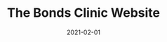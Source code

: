 ---
path: "/work/the-bonds-clinic-website"
date: "2021-02-01"
title: "The Bonds Clinic Website"
projectSummary: Simplifying the user journey for two key audience groups seeking information tailored to their unique needs, relevant CTA and contact encouragement.
skillsInvolved:
  - Brand workshop
  - Branding
  - <a href="/process/research">Research</a>
  - <a href="/process/analysis">Analysis</a>
  - <a href="/process/design">Design</a>
  - <a href="/process/prototype">Prototyping</a>
  - <a href="/process/wireframes">Wireframes</a>
row1title: Challenge
row1content: >
  With an outdated design, heavily populated and complicated medical copy, hard to navigate and poor user experience, the BONDS website was in need of an update. KREWE were tasked to create a new website for detox services which catered for two audiences; tailoring tone of voice, user flow and CTA for both the patient and their ‘loved ones’. In addition to this, as the business provides detox and rehabilitation for addicts, it was crucial that the website was compliant and respectful for those seeking advice.

row2title: Research
row2content: >
  The first step was to understand how the audience interacted with the current website in order to identify opportunities. This exercise included:

  -	Google Analytic research – understanding user flow, drop off points, entry points, devices etc
  
  -	Heat maps – to have clear idea what users were interacting with and what elements were getting higher interaction 
  
  -	Online surveys – to understand the current audience and their needs from the website
  
  -	Usability testing – in-depth tasked based research to understand how the website performed with differing audiences
  
  In order to gain a broader understanding of the market KREWE also undertook the following:

  -	Competitor benchmarking – to fully understand the competitor

  Conducting such research highlighted one key opportunity: users were landing on the homepage, scrolling half-way down and then exit. Usability tests highlighted that the current website did not cater to the ‘loved ones’ who predominately used the website to search for a compatible detox clinic who revealed that they found the content insensitive and confusing.

row3title: Analysis
row3content: >
  Upon completion of this study, the findings were analysed using:
  
  -	Affinity diagrams – giving structure to shapeless data in order to form groups with meaning. A tool which would aid with site map and navigation planning
  
  -	Customer journey – establishing pain points, opportunities and behaviour of the user when interacting with the website 

  This analysis highlighted many opportunities for the new website. Examples outlined below:
  
  -	There was no information on the programme itself, where it took place, the price or if there was any help or support once the detox was complete
  
  -	The website did not feature any stats or testimonials from previous patients which did not instil any confidence with prospective clients

row4title: Design
row4content: >
  Within this phase the following were created:
  
  -	User flow – considering how the user will flow through the website, including entry and exit points and what content needed to be on which page
  
  -	Site map – including all pages and relevant content based on user flow  
  
  -	Navigation – considering global and local navigation 

  It was apparent from the research and analysis that there was a need for clear sections covering the following:
  
  -	‘Loved ones’ and how could they help patients
  
  -	Content that was not condescending and aided understanding
  
  -	Clear outline of the detox programme
  
  -	Understanding of the services that followed detox
  
  -	Testimonial and stats

row5title: Wireframe
row5content: >
  Once the design received client approval KREWE progressed to wireframe; all pages were wireframed including desktop, mobile and menu.

row6title: Prototyping
row6content: >
  To visualise the wireframes, medium fidelity prototypes were created in Invision. This allows those trialling to navigate and flow through the website as though it were live. This process aims to highlight if there are any issues that need to be addressed before handing over to the design and development team.

row7title: End Product
row7content: >
  The UI and website development were completed by the KREWE team.

  The new website is now customer-centric ensuring all flows cater to both target audiences. It has a clear CTA which is sensitive to the end user and the website not only provides information on the business services but also provides a reference point to find out more about drugs, causes, effects and behaviour of addiction. There is a strong presence of testimonials and video content to balance medical copy and aid with understanding. 



row1image: ../media/the-bonds-clinic-website-homepage.jpg
row2image: ../media/the-bonds-clinic-website-research.jpg
row3image: ../media/the-bonds-clinic-website-analysis.jpg
row4image: ../media/the-bonds-clinic-website-design.jpg
row5image: ../media/the-bonds-clinic-website-wireframes.jpg
row6image: ../media/the-bonds-clinic-website-homepage.jpg
row7image: ../media/the-bonds-clinic-website-end-product.png
---
